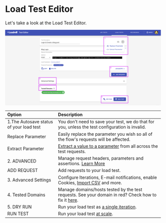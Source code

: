 # Load Test Editor

Let's take a look at the Load Test Editor.

![](../../.gitbook/assets/screenshot-34-.png)

| Option  | Description |
| :--- | :--- |
| 1.The Autosave status of your load test | You don't need to save your test, we do that for you, unless the test configuration is invalid. |
| Replace Parameter | Easily replace the parameter you wish so all of the flow's requests will be affected. |
| Extract Parameter | [Extract a value to a parameter](https://docs.loadmill.com/load-testing/working-with-the-test-editor/quick-parameter-editing) from all across the test requests. |
| 2. ADVANCED | Manage request headers, parameters and assertions. [Learn More](https://docs.loadmill.com/api-testing/test-suite-editor/request-editor)  |
| ADD REQUEST | Add requests to your load test. |
| 3. Advanced Settings | Configure Iterations, E-mail notifications, enable Cookies, [Import CSV](https://docs.loadmill.com/load-testing/working-with-the-test-editor/data-from-csv-files) and more. |
| 4. Tested Domains | Manage domains/hosts tested by the test requests. See your domain in red? Check how to fix it [here](https://docs.loadmill.com/load-testing/setup/domain-verification). |
| 5. DRY RUN | Run your load test as [a single iteration](https://docs.loadmill.com/load-testing/getting-started#running-a-trial-test). |
| RUN TEST | Run your load test [at scale](https://docs.loadmill.com/getting-started/getting-started-1#running-a-load-test-at-scale). |







